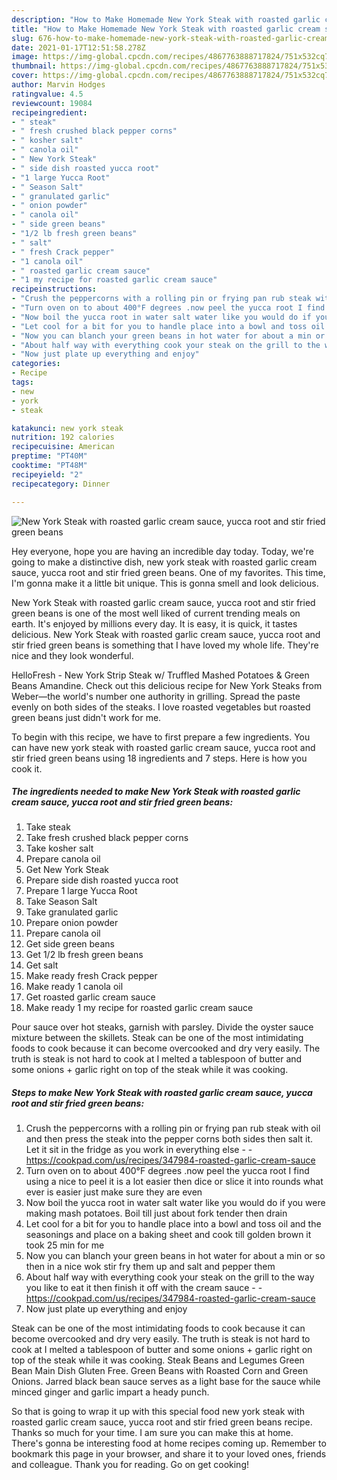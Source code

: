 ```yaml
---
description: "How to Make Homemade New York Steak with roasted garlic cream sauce, yucca root and stir fried green beans"
title: "How to Make Homemade New York Steak with roasted garlic cream sauce, yucca root and stir fried green beans"
slug: 676-how-to-make-homemade-new-york-steak-with-roasted-garlic-cream-sauce-yucca-root-and-stir-fried-green-beans
date: 2021-01-17T12:51:58.278Z
image: https://img-global.cpcdn.com/recipes/4867763888717824/751x532cq70/new-york-steak-with-roasted-garlic-cream-sauce-yucca-root-and-stir-fried-green-beans-recipe-main-photo.jpg
thumbnail: https://img-global.cpcdn.com/recipes/4867763888717824/751x532cq70/new-york-steak-with-roasted-garlic-cream-sauce-yucca-root-and-stir-fried-green-beans-recipe-main-photo.jpg
cover: https://img-global.cpcdn.com/recipes/4867763888717824/751x532cq70/new-york-steak-with-roasted-garlic-cream-sauce-yucca-root-and-stir-fried-green-beans-recipe-main-photo.jpg
author: Marvin Hodges
ratingvalue: 4.5
reviewcount: 19084
recipeingredient:
- " steak"
- " fresh crushed black pepper corns"
- " kosher salt"
- " canola oil"
- " New York Steak"
- " side dish roasted yucca root"
- "1 large Yucca Root"
- " Season Salt"
- " granulated garlic"
- " onion powder"
- " canola oil"
- " side green beans"
- "1/2 lb fresh green beans"
- " salt"
- " fresh Crack pepper"
- "1 canola oil"
- " roasted garlic cream sauce"
- "1 my recipe for roasted garlic cream sauce"
recipeinstructions:
- "Crush the peppercorns with a rolling pin or frying pan rub steak with oil and then press the steak into the pepper corns both sides then salt it. Let it sit in the fridge as you work in everything else  https://cookpad.com/us/recipes/347984-roasted-garlic-cream-sauce"
- "Turn oven on to about 400°F degrees .now peel the yucca root I find using a nice to peel it is a lot easier then dice or slice it into rounds what ever is easier just make sure they are even"
- "Now boil the yucca root in water salt water like you would do if you were making mash potatoes. Boil till just about fork tender then drain"
- "Let cool for a bit for you to handle place into a bowl and toss oil and the seasonings and place on a baking sheet and cook till golden brown it took 25 min for me"
- "Now you can blanch your green beans in hot water for about a min or so then in a nice wok stir fry them up and salt and pepper them"
- "About half way with everything cook your steak on the grill to the way you like to eat it then finish it off with the cream sauce  https://cookpad.com/us/recipes/347984-roasted-garlic-cream-sauce"
- "Now just plate up everything and enjoy"
categories:
- Recipe
tags:
- new
- york
- steak

katakunci: new york steak 
nutrition: 192 calories
recipecuisine: American
preptime: "PT40M"
cooktime: "PT48M"
recipeyield: "2"
recipecategory: Dinner

---
```



![New York Steak with roasted garlic cream sauce, yucca root and stir fried green beans](https://img-global.cpcdn.com/recipes/4867763888717824/751x532cq70/new-york-steak-with-roasted-garlic-cream-sauce-yucca-root-and-stir-fried-green-beans-recipe-main-photo.jpg)

Hey everyone, hope you are having an incredible day today. Today, we're going to make a distinctive dish, new york steak with roasted garlic cream sauce, yucca root and stir fried green beans. One of my favorites. This time, I'm gonna make it a little bit unique. This is gonna smell and look delicious.

New York Steak with roasted garlic cream sauce, yucca root and stir fried green beans is one of the most well liked of current trending meals on earth. It's enjoyed by millions every day. It is easy, it is quick, it tastes delicious. New York Steak with roasted garlic cream sauce, yucca root and stir fried green beans is something that I have loved my whole life. They're nice and they look wonderful.

HelloFresh - New York Strip Steak w/ Truffled Mashed Potatoes &amp; Green Beans Amandine. Check out this delicious recipe for New York Steaks from Weber—the world&#39;s number one authority in grilling. Spread the paste evenly on both sides of the steaks. I love roasted vegetables but roasted green beans just didn&#39;t work for me.


To begin with this recipe, we have to first prepare a few ingredients. You can have new york steak with roasted garlic cream sauce, yucca root and stir fried green beans using 18 ingredients and 7 steps. Here is how you cook it.

<!--inarticleads1-->

##### The ingredients needed to make New York Steak with roasted garlic cream sauce, yucca root and stir fried green beans:

1. Take  steak
1. Take  fresh crushed black pepper corns
1. Take  kosher salt
1. Prepare  canola oil
1. Get  New York Steak
1. Prepare  side dish roasted yucca root
1. Prepare 1 large Yucca Root
1. Take  Season Salt
1. Take  granulated garlic
1. Prepare  onion powder
1. Prepare  canola oil
1. Get  side green beans
1. Get 1/2 lb fresh green beans
1. Get  salt
1. Make ready  fresh Crack pepper
1. Make ready 1 canola oil
1. Get  roasted garlic cream sauce
1. Make ready 1 my recipe for roasted garlic cream sauce


Pour sauce over hot steaks, garnish with parsley. Divide the oyster sauce mixture between the skillets. Steak can be one of the most intimidating foods to cook because it can become overcooked and dry very easily. The truth is steak is not hard to cook at I melted a tablespoon of butter and some onions + garlic right on top of the steak while it was cooking. 

<!--inarticleads2-->

##### Steps to make New York Steak with roasted garlic cream sauce, yucca root and stir fried green beans:

1. Crush the peppercorns with a rolling pin or frying pan rub steak with oil and then press the steak into the pepper corns both sides then salt it. Let it sit in the fridge as you work in everything else -  - https://cookpad.com/us/recipes/347984-roasted-garlic-cream-sauce
1. Turn oven on to about 400°F degrees .now peel the yucca root I find using a nice to peel it is a lot easier then dice or slice it into rounds what ever is easier just make sure they are even
1. Now boil the yucca root in water salt water like you would do if you were making mash potatoes. Boil till just about fork tender then drain
1. Let cool for a bit for you to handle place into a bowl and toss oil and the seasonings and place on a baking sheet and cook till golden brown it took 25 min for me
1. Now you can blanch your green beans in hot water for about a min or so then in a nice wok stir fry them up and salt and pepper them
1. About half way with everything cook your steak on the grill to the way you like to eat it then finish it off with the cream sauce -  - https://cookpad.com/us/recipes/347984-roasted-garlic-cream-sauce
1. Now just plate up everything and enjoy


Steak can be one of the most intimidating foods to cook because it can become overcooked and dry very easily. The truth is steak is not hard to cook at I melted a tablespoon of butter and some onions + garlic right on top of the steak while it was cooking. Steak Beans and Legumes Green Bean Main Dish Gluten Free. Green Beans with Roasted Corn and Green Onions. Jarred black bean sauce serves as a light base for the sauce while minced ginger and garlic impart a heady punch. 

So that is going to wrap it up with this special food new york steak with roasted garlic cream sauce, yucca root and stir fried green beans recipe. Thanks so much for your time. I am sure you can make this at home. There's gonna be interesting food at home recipes coming up. Remember to bookmark this page in your browser, and share it to your loved ones, friends and colleague. Thank you for reading. Go on get cooking!
